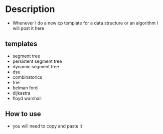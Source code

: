 # Description 
- Whenever I do a new cp template for a data structure or an algorithm I will post it here 
## templates 
- segment tree 
- persistent segment tree 
- dynamic segment tree 
- dsu 
- combinatorics
- trie 
- belman ford 
- dijkastra 
- floyd warshall 
## How to use 
- you will need to copy and paste it 